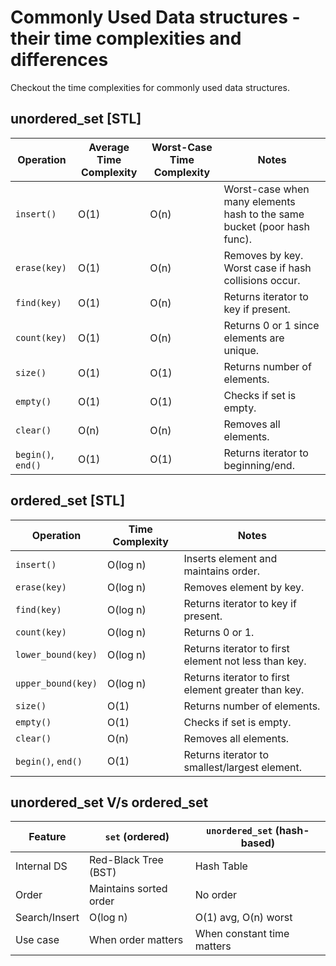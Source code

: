 
# Commonly Used Data structures - their time complexities and differences
Checkout the time complexities for commonly used data structures.

## unordered_set [STL]

| **Operation**      | **Average Time Complexity** | **Worst-Case Time Complexity** | **Notes**                                                               |
| ------------------ | --------------------------- | ------------------------------ | ----------------------------------------------------------------------- |
| `insert()`         | O(1)                        | O(n)                           | Worst-case when many elements hash to the same bucket (poor hash func). |
| `erase(key)`       | O(1)                        | O(n)                           | Removes by key. Worst case if hash collisions occur.                    |
| `find(key)`        | O(1)                        | O(n)                           | Returns iterator to key if present.                                     |
| `count(key)`       | O(1)                        | O(n)                           | Returns 0 or 1 since elements are unique.                               |
| `size()`           | O(1)                        | O(1)                           | Returns number of elements.                                             |
| `empty()`          | O(1)                        | O(1)                           | Checks if set is empty.                                                 |
| `clear()`          | O(n)                        | O(n)                           | Removes all elements.                                                   |
| `begin()`, `end()` | O(1)                        | O(1)                           | Returns iterator to beginning/end.                                      |



## ordered_set [STL]

| **Operation**      | **Time Complexity** | **Notes**                                            |
| ------------------ | ------------------- | ---------------------------------------------------- |
| `insert()`         | O(log n)            | Inserts element and maintains order.                 |
| `erase(key)`       | O(log n)            | Removes element by key.                              |
| `find(key)`        | O(log n)            | Returns iterator to key if present.                  |
| `count(key)`       | O(log n)            | Returns 0 or 1.                                      |
| `lower_bound(key)` | O(log n)            | Returns iterator to first element not less than key. |
| `upper_bound(key)` | O(log n)            | Returns iterator to first element greater than key.  |
| `size()`           | O(1)                | Returns number of elements.                          |
| `empty()`          | O(1)                | Checks if set is empty.                              |
| `clear()`          | O(n)                | Removes all elements.                                |
| `begin()`, `end()` | O(1)                | Returns iterator to smallest/largest element.        |


## unordered_set V/s ordered_set
| Feature       | `set` (ordered)        | `unordered_set` (hash-based) |
| ------------- | ---------------------- | ---------------------------- |
| Internal DS   | Red-Black Tree (BST)   | Hash Table                   |
| Order         | Maintains sorted order | No order                     |
| Search/Insert | O(log n)               | O(1) avg, O(n) worst         |
| Use case      | When order matters     | When constant time matters   |
